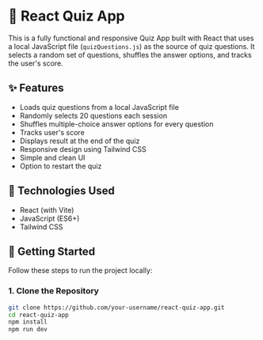 # 🧠 React Quiz App

This is a fully functional and responsive Quiz App built with React that uses a local JavaScript file (`quizQuestions.js`) as the source of quiz questions. It selects a random set of questions, shuffles the answer options, and tracks the user's score.

## ✨ Features

- Loads quiz questions from a local JavaScript file
- Randomly selects 20 questions each session
- Shuffles multiple-choice answer options for every question
- Tracks user's score
- Displays result at the end of the quiz
- Responsive design using Tailwind CSS
- Simple and clean UI
- Option to restart the quiz

## 🧪 Technologies Used

- React (with Vite)
- JavaScript (ES6+)
- Tailwind CSS

## 🚀 Getting Started

Follow these steps to run the project locally:

### 1. Clone the Repository

```bash
git clone https://github.com/your-username/react-quiz-app.git
cd react-quiz-app
npm install
npm run dev
```

